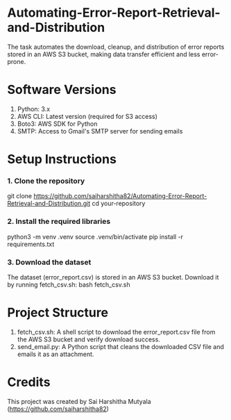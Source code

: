 # Automating-Error-Report-Retrieval-and-Distribution

The task automates the download, cleanup, and distribution of error reports stored in an AWS S3 bucket, making data transfer efficient and less error-prone.
# Software Versions
1. Python: 3.x
2. AWS CLI: Latest version (required for S3 access)
3. Boto3: AWS SDK for Python
4. SMTP: Access to Gmail's SMTP server for sending emails

# Setup Instructions
### 1. Clone the repository

   git clone https://github.com/saiharshitha82/Automating-Error-Report-Retrieval-and-Distribution.git
  cd your-repository

### 2. Install the required libraries

python3 -m venv .venv
source .venv/bin/activate
pip install -r requirements.txt

   
### 3. Download the dataset

The dataset (error_report.csv) is stored in an AWS S3 bucket. Download it by running fetch_csv.sh: bash fetch_csv.sh

# Project Structure

1. fetch_csv.sh: A shell script to download the error_report.csv file from the AWS S3 bucket and verify download success.
2. send_email.py: A Python script that cleans the downloaded CSV file and emails it as an attachment.

# Credits
This project was created by Sai Harshitha Mutyala (https://github.com/saiharshitha82) 
